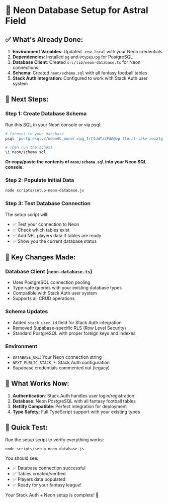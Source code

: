 # 🚀 Neon Database Setup for Astral Field

## ✅ What's Already Done:

1. **Environment Variables**: Updated `.env.local` with your Neon credentials
2. **Dependencies**: Installed `pg` and `@types/pg` for PostgreSQL
3. **Database Client**: Created `src/lib/neon-database.ts` for Neon connections  
4. **Schema**: Created `neon/schema.sql` with all fantasy football tables
5. **Stack Auth Integration**: Configured to work with Stack Auth user system

## 🎯 Next Steps:

### Step 1: Create Database Schema
Run this SQL in your Neon console or via psql:

```bash
# Connect to your database
psql 'postgresql://neondb_owner:npg_IrC1uWYi3FdA@ep-floral-lake-aeiztgic-pooler.c-2.us-east-2.aws.neon.tech/neondb?sslmode=require'

# Then run the schema
\i neon/schema.sql
```

**Or copy/paste the contents of `neon/schema.sql` into your Neon SQL console.**

### Step 2: Populate Initial Data
```bash
node scripts/setup-neon-database.js
```

### Step 3: Test Database Connection
The setup script will:
- ✅ Test your connection to Neon  
- ✅ Check which tables exist
- ✅ Add NFL players data if tables are ready
- ✅ Show you the current database status

## 🔧 Key Changes Made:

### Database Client (`neon-database.ts`)
- Uses PostgreSQL connection pooling
- Type-safe queries with your existing database types
- Compatible with Stack Auth user system
- Supports all CRUD operations

### Schema Updates
- Added `stack_user_id` field for Stack Auth integration
- Removed Supabase-specific RLS (Row Level Security)
- Standard PostgreSQL with proper foreign keys and indexes

### Environment 
- `DATABASE_URL`: Your Neon connection string
- `NEXT_PUBLIC_STACK_*`: Stack Auth configuration
- Supabase credentials commented out (legacy)

## 🏈 What Works Now:

1. **Authentication**: Stack Auth handles user login/registration
2. **Database**: Neon PostgreSQL with all fantasy football tables
3. **Netlify Compatible**: Perfect integration for deployment
4. **Type Safety**: Full TypeScript support with your existing types

## 🚀 Quick Test:

Run the setup script to verify everything works:
```bash
node scripts/setup-neon-database.js
```

You should see:
- ✅ Database connection successful
- ✅ Tables created/verified  
- ✅ Players data populated
- ✅ Ready for your fantasy league!

Your Stack Auth + Neon setup is complete! 🎉